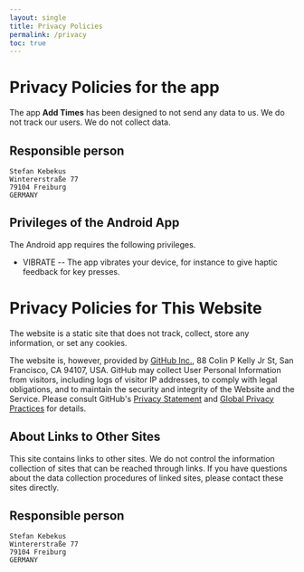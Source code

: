 ```yaml
---
layout: single
title: Privacy Policies
permalink: /privacy
toc: true
---
```


# Privacy Policies for the app

The app **Add Times** has been designed to not send any data to us. We do not
track our users. We do not collect data.

## Responsible person

```
Stefan Kebekus
Wintererstraße 77
79104 Freiburg
GERMANY
```


## Privileges of the Android App

The Android app requires the following privileges.

- VIBRATE -- The app vibrates your device, for instance to give haptic feedback
  for key presses.


# Privacy Policies for This Website

The website is a static site that does not track, collect, store any
information, or set any cookies.  

The website is, however, provided by [GitHub Inc.](https://github.com/), 88
Colin P Kelly Jr St, San Francisco, CA 94107, USA.  GitHub may collect User
Personal Information from visitors, including logs of visitor IP addresses, to
comply with legal obligations, and to maintain the security and integrity of the
Website and the Service.  Please consult GitHub's [Privacy
Statement](https://help.github.com/en/github/site-policy/github-privacy-statement#github-pages)
and [Global Privacy
Practices](https://help.github.com/en/github/site-policy/global-privacy-practices)
for details.


## About Links to Other Sites

This site contains links to other sites. We do not control the information
collection of sites that can be reached through links. If you have questions
about the data collection procedures of linked sites, please contact these sites
directly.


## Responsible person

```
Stefan Kebekus
Wintererstraße 77
79104 Freiburg
GERMANY
```
